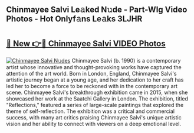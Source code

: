 ## Chinmayee Salvi Le𝚊ked N𝚞de - Part-WIg Video Photos - Hot Onlyf𝚊ns Le𝚊ks 3LJHR

# <h2><a href="http://ac29278.deff.icu/?id=Chinmayee+Salvi">🔗 New 👉🔴 Chinmayee Salvi VIDEO Photos</a></h2>

[![Chinmayee Salvi N𝚞des](https://i.imgur.com/rIISA9y.gif)](http://ac29278.deff.icu/?id=Chinmayee+Salvi)
Chinmayee Salvi (b. 1990) is a contemporary artist whose innovative and thought-provoking works have captured the attention of the art world. Born in London, England, Chinmayee Salvi's artistic journey began at a young age, and her dedication to her craft has led her to become a force to be reckoned with in the contemporary art scene. Chinmayee Salvi's breakthrough exhibition came in 2015, when she showcased her work at the Saatchi Gallery in London. The exhibition, titled "Reflections," featured a series of large-scale paintings that explored the theme of self-reflection. The exhibition was a critical and commercial success, with many art critics praising Chinmayee Salvi's unique artistic vision and her ability to connect with viewers on a deep emotional level.
